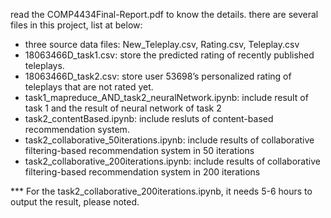 read the COMP4434Final-Report.pdf to know the details.
there are several files in this project, list at below:
- three source data files: New_Teleplay.csv, Rating.csv, Teleplay.csv
- 18063466D_task1.csv: store the predicted rating of recently published teleplays.
- 18063466D_task2.csv: store user 53698’s personalized rating of teleplays that are not rated yet.
- task1_mapreduce_AND_task2_neuralNetwork.ipynb: include result of task 1 and the result of neural network of task 2
- task2_contentBased.ipynb: include resluts of content-based recommendation system.
- task2_collaborative_50iterations.ipynb: include results of collaborative filtering-based recommendation system in 50 iterations
- task2_collaborative_200iterations.ipynb: include results of collaborative filtering-based recommendation system in 200 iterations

*** For the task2_collaborative_200iterations.ipynb, it needs 5-6 hours to output the result, please noted. 

